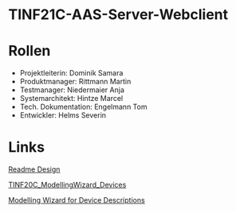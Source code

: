 # TINF21C-AAS-Server-Webclient
# Rollen
* Projektleiterin: Dominik Samara
* Produktmanager: Rittmann Martin
* Testmanager: Niedermaier Anja
* Systemarchitekt: Hintze Marcel
* Tech. Dokumentation: Engelmann Tom
* Entwickler: Helms Severin
# Links
[Readme Design](https://docs.github.com/en/get-started/writing-on-github/getting-started-with-writing-and-formatting-on-github/basic-writing-and-formatting-syntax#links)

[TINF20C_ModellingWizard_Devices](https://github.com/H4CK3R-01/TINF20C_ModellingWizard_Devices)

[Modelling Wizard for Device Descriptions](https://github.com/DekaAthlos/TINF19C-ModellingWizard)
